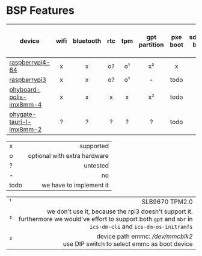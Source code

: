 # BSP Features
| device                                                                                             | wifi | bluetooth | rtc | tpm | gpt partition | pxe boot | sdcard boot | emmc boot | uart (uboot + linux) | PoR detect | Hardware Watchdog |
|-|:-:|:-:|:-:|:-:|:-:|:-:|:-:|:-:|:-:|:-:|:-:|
| [raspberrypi4-64](https://www.raspberrypi.org/)                                                    | x    | x         | o?  | o¹  | x²            | x        | x           | -         | x                    | x          | x                 |
| [raspberrypi3](https://www.raspberrypi.org/)                                                       | x    | x         | o?  | o¹  | -             | todo     | x           | -         | x                    | ?          | ?                 |
| [phyboard-polis-imx8mm-4](https://www.phytec.eu/product-eu/single-board-computer/phyboard-polis/)  | x    | x         | x   | x   | x²            | todo     | x           | ?         | x                    | x          | ?                 |
| [phygate-tauri-l-imx8mm-2](https://www.phytec.eu/en/produkte/fertige-geraete-oem/phygate-tauri-l/) | ?    | ?         | ?   | ?   | ?             | todo     | x           | x³        | x                    | x          | x                 |

| |  |
|-|-:|
|x| supported |
|o| optional with extra hardware |
|?| untested |
|-| no |
|todo| we have to implement it |

| |  |
|-|-:|
|¹| SLB9670 TPM2.0|
|²| we don't use it, because the rpi3 doesn't support it. furthermore we would've effort to support both `gpt` and `mbr` in `ics-dm-cli` and `ics-dm-os-initramfs` |
|³| device path emmc: */dev/mmcblk2* <br/> use DIP switch to select emmc as boot device |
